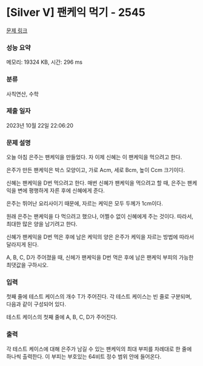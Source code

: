 # [Silver V] 팬케익 먹기 - 2545 

[문제 링크](https://www.acmicpc.net/problem/2545) 

### 성능 요약

메모리: 19324 KB, 시간: 296 ms

### 분류

사칙연산, 수학

### 제출 일자

2023년 10월 22일 22:06:20

### 문제 설명

<p>오늘 아침 은주는 팬케익을 만들었다. 자 이제 신혜는 이 팬케익을 먹으려고 한다.</p>

<p>은주가 만든 팬케익은 박스 모양이고, 가로 Acm, 세로 Bcm, 높이 Ccm 크기이다.</p>

<p>신혜는 팬케익을 D번 먹으려고 한다. 매번 신혜가 팬케익을 먹으려고 할 때, 은주는 팬케익을 변에 평행하게 자른 후에 신혜에게 준다.</p>

<p>은주는 뛰어난 요리사이기 때문에, 자르는 케익은 모두 두께가 1cm이다.</p>

<p>원래 은주는 팬케익을 다 먹으려고 했으나, 어쩔수 없이 신혜에게 주는 것이다. 따라서, 최대한 많은 양을 남기려고 한다.</p>

<p>신혜가 팬케익을 D번 먹은 후에 남은 케익의 양은 은주가 케익을 자르는 방법에 따라서 달라지게 된다.</p>

<p>A, B, C, D가 주어졌을 때, 신헤가 팬케익을 D번 먹은 후에 남은 팬케익 부피의 가능한 최댓값을 구하시오.</p>

### 입력 

 <p>첫째 줄에 테스트 케이스의 개수 T가 주어진다. 각 테스트 케이스는 빈 줄로 구분되며, 다음과 같이 구성되어 있다.</p>

<p>테스트 케이스의 첫째 줄에 A, B, C, D가 주어진다.</p>

### 출력 

 <p>각 테스트 케이스에 대해 은주가 남길 수 있는 팬케익의 최대 부피를 차례대로 한 줄에 하나씩 출력한다. 이 부피는 부호있는 64비트 정수 범위 안에 들어온다.</p>


